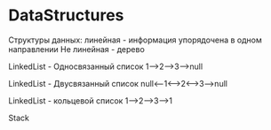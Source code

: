 # DataStructures

Структуры данных:
    линейная - информация упорядочена в одном направлении
    Не линейная - дерево


LinkedList - Односвязанный список
1-->2-->3-->null

LinkedList - Двусвязанный список
null<--1<-->2<-->3-->null

LinkedList - кольцевой список
1-->2-->3-->1

Stack
